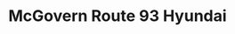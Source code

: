 ---
title: "McGovern Route 93 Hyundai"
url: /wilmington/mcgovern-route-93-hyundai/
shop: Autohaus
---